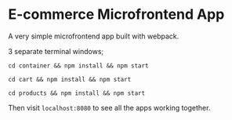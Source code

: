# E-commerce Microfrontend App

A very simple microfrontend app built with webpack.

3 separate terminal windows;

```
cd container && npm install && npm start
```

```
cd cart && npm install && npm start
```

```
cd products && npm install && npm start
```

Then visit `localhost:8080` to see all the apps working together.
